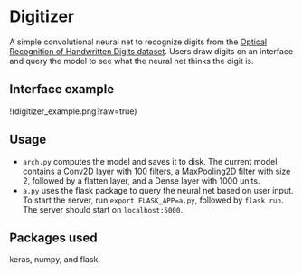 # Digitizer

A simple convolutional neural net to recognize digits from the [Optical Recognition of Handwritten Digits dataset](https://archive.ics.uci.edu/ml/datasets/Optical+Recognition+of+Handwritten+Digits). Users draw digits on an interface and query the model to see what the neural net thinks the digit is.

## Interface example

!(digitizer_example.png?raw=true)

## Usage

- `arch.py` computes the model and saves it to disk. The current model contains a Conv2D layer with 100 filters, a MaxPooling2D filter with size 2, followed by a flatten layer, and a Dense layer with 1000 units.  
- `a.py` uses the flask package to query the neural net based on user input. To start the server, run `export FLASK_APP=a.py`, followed by `flask run`. The server should start on `localhost:5000`.

## Packages used

keras, numpy, and flask.

